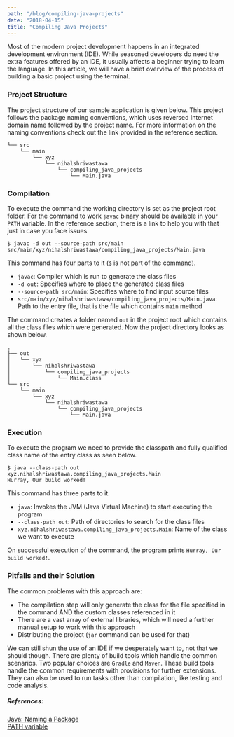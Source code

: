 ```yaml
---
path: "/blog/compiling-java-projects"
date: "2018-04-15"
title: "Compiling Java Projects"
---
```


Most of the modern project development happens in an integrated development environment (IDE). While seasoned developers do need the extra features offered by an IDE, it usually affects a beginner trying to learn the language. In this article, we will have a brief overview of the process of building a basic project using the terminal.

### Project Structure
The project structure of our sample application is given below. This project follows the package naming conventions, which uses reversed Internet domain name followed by the project name. For more information on the naming conventions check out the link provided in the reference section.
```
└── src
    └── main
        └── xyz
            └── nihalshriwastawa
                └── compiling_java_projects
                    └── Main.java
```

### Compilation
To execute the command the working directory is set as the project root folder. For the command to work `javac` binary should be available in your `PATH` variable. In the reference section, there is a link to help you with that just in case you face issues.

```console
$ javac -d out --source-path src/main src/main/xyz/nihalshriwastawa/compiling_java_projects/Main.java
```
This command has four parts to it (`$` is not part of the command).
- `javac`: Compiler which is run to generate the class files
- `-d out`: Specifies where to place the generated class files
- `--source-path src/main`: Specifies where to find input source files
- `src/main/xyz/nihalshriwastawa/compiling_java_projects/Main.java`: Path to the entry file, that is the file which contains `main` method

The command creates a folder named `out` in the project root which contains all the class files which were generated. Now the project directory looks as shown below.
```
.
├── out
│   └── xyz
│       └── nihalshriwastawa
│           └── compiling_java_projects
│               └── Main.class
└── src
    └── main
        └── xyz
            └── nihalshriwastawa
                └── compiling_java_projects
                    └── Main.java
```

### Execution
To execute the program we need to provide the classpath and fully qualified class name of the entry class as seen below.

```console
$ java --class-path out xyz.nihalshriwastawa.compiling_java_projects.Main
Hurray, Our build worked!
```
This command has three parts to it.
- `java`: Invokes the JVM (Java Virtual Machine) to start executing the program
- `--class-path out`: Path of directories to search for the class files
- `xyz.nihalshriwastawa.compiling_java_projects.Main`: Name of the class we want to execute

On successful execution of the command, the program prints `Hurray, Our build worked!`.

### Pitfalls and their Solution
The common problems with this approach are:
- The compilation step will only generate the class for the file specified in the command AND the custom classes referenced in it
- There are a vast array of external libraries, which will need a further manual setup to work with this approach
- Distributing the project (`jar` command can be used for that)

We can still shun the use of an IDE if we desperately want to, not that we should though. There are plenty of build tools which handle the common scenarios. Two popular choices are `Gradle` and `Maven`. These build tools handle the common requirements with provisions for further extensions. They can also be used to run tasks other than compilation, like testing and code analysis.

##### References:
[Java: Naming a Package](https://docs.oracle.com/javase/tutorial/java/package/namingpkgs.html) \
[PATH variable](https://www.java.com/en/download/help/path.xml)